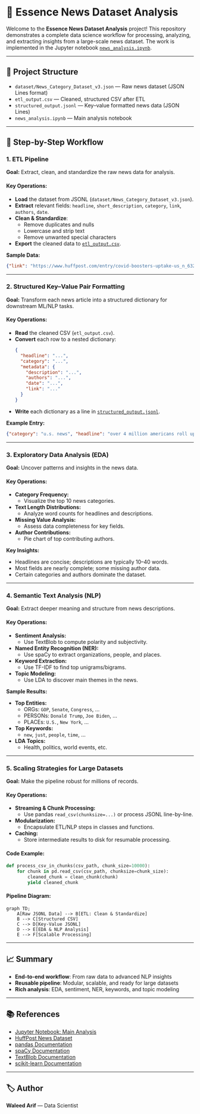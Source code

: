 # 📰 Essence News Dataset Analysis

Welcome to the **Essence News Dataset Analysis** project! This repository demonstrates a complete data science workflow for processing, analyzing, and extracting insights from a large-scale news dataset. The work is implemented in the Jupyter notebook [`news_analysis.ipynb`](news_analysis.ipynb).

---

## 📂 Project Structure

- `dataset/News_Category_Dataset_v3.json` — Raw news dataset (JSON Lines format)
- `etl_output.csv` — Cleaned, structured CSV after ETL
- `structured_output.jsonl` — Key–value formatted news data (JSON Lines)
- `news_analysis.ipynb` — Main analysis notebook

---

## 🚦 Step-by-Step Workflow

### 1. **ETL Pipeline**

**Goal:** Extract, clean, and standardize the raw news data for analysis.

#### **Key Operations:**
- **Load** the dataset from JSONL (`dataset/News_Category_Dataset_v3.json`).
- **Extract** relevant fields: `headline`, `short_description`, `category`, `link`, `authors`, `date`.
- **Clean & Standardize**:
  - Remove duplicates and nulls
  - Lowercase and strip text
  - Remove unwanted special characters
- **Export** the cleaned data to [`etl_output.csv`](etl_output.csv).

**Sample Data:**
```json
{"link": "https://www.huffpost.com/entry/covid-boosters-uptake-us_n_632d719ee4b087fae6feaac9", "headline": "Over 4 Million Americans Roll Up Sleeves For Omicron-Targeted COVID Boosters", "category": "U.S. NEWS", "short_description": "Health experts said it is too early to predict whether demand would match up with the 171 million doses of the new boosters the U.S. ordered for the fall.", "authors": "Carla K. Johnson, AP", "date": "2022-09-23"}
```

---

### 2. **Structured Key–Value Pair Formatting**

**Goal:** Transform each news article into a structured dictionary for downstream ML/NLP tasks.

#### **Key Operations:**
- **Read** the cleaned CSV (`etl_output.csv`).
- **Convert** each row to a nested dictionary:
  ```json
  {
    "headline": "...",
    "category": "...",
    "metadata": {
      "description": "...",
      "authors": "...",
      "date": "...",
      "link": "..."
    }
  }
  ```
- **Write** each dictionary as a line in [`structured_output.jsonl`](structured_output.jsonl).

**Example Entry:**
```json
{"category": "u.s. news", "headline": "over 4 million americans roll up sleeves for omicrontargeted covid boosters", "metadata": {"authors": "carla k. johnson, ap", "date": "2022-09-23", "description": "health experts said it is too early to predict whether demand would match up with the 171 million doses of the new boosters the u.s. ordered for the fall.", "link": "https://www.huffpost.com/entry/covid-boosters-uptake-us_n_632d719ee4b087fae6feaac9"}}
```

---

### 3. **Exploratory Data Analysis (EDA)**

**Goal:** Uncover patterns and insights in the news data.

#### **Key Operations:**
- **Category Frequency:**
  - Visualize the top 10 news categories.
- **Text Length Distributions:**
  - Analyze word counts for headlines and descriptions.
- **Missing Value Analysis:**
  - Assess data completeness for key fields.
- **Author Contributions:**
  - Pie chart of top contributing authors.

**Key Insights:**
- Headlines are concise; descriptions are typically 10–40 words.
- Most fields are nearly complete; some missing author data.
- Certain categories and authors dominate the dataset.

---

### 4. **Semantic Text Analysis (NLP)**

**Goal:** Extract deeper meaning and structure from news descriptions.

#### **Key Operations:**
- **Sentiment Analysis:**
  - Use TextBlob to compute polarity and subjectivity.
- **Named Entity Recognition (NER):**
  - Use spaCy to extract organizations, people, and places.
- **Keyword Extraction:**
  - Use TF-IDF to find top unigrams/bigrams.
- **Topic Modeling:**
  - Use LDA to discover main themes in the news.

**Sample Results:**
- **Top Entities:**
  - ORGs: `GOP`, `Senate`, `Congress`, ...
  - PERSONs: `Donald Trump`, `Joe Biden`, ...
  - PLACEs: `U.S.`, `New York`, ...
- **Top Keywords:**
  - `new`, `just`, `people`, `time`, ...
- **LDA Topics:**
  - Health, politics, world events, etc.

---

### 5. **Scaling Strategies for Large Datasets**

**Goal:** Make the pipeline robust for millions of records.

#### **Key Operations:**
- **Streaming & Chunk Processing:**
  - Use pandas `read_csv(chunksize=...)` or process JSONL line-by-line.
- **Modularization:**
  - Encapsulate ETL/NLP steps in classes and functions.
- **Caching:**
  - Store intermediate results to disk for resumable processing.

#### **Code Example:**
```python
def process_csv_in_chunks(csv_path, chunk_size=10000):
    for chunk in pd.read_csv(csv_path, chunksize=chunk_size):
        cleaned_chunk = clean_chunk(chunk)
        yield cleaned_chunk
```

#### **Pipeline Diagram:**
```mermaid
graph TD;
    A[Raw JSONL Data] --> B[ETL: Clean & Standardize]
    B --> C[Structured CSV]
    C --> D[Key-Value JSONL]
    D --> E[EDA & NLP Analysis]
    E --> F[Scalable Processing]
```

---

## 📈 Summary

- **End-to-end workflow**: From raw data to advanced NLP insights
- **Reusable pipeline**: Modular, scalable, and ready for large datasets
- **Rich analysis**: EDA, sentiment, NER, keywords, and topic modeling

---

## 📚 References

- [Jupyter Notebook: Main Analysis](news_analysis.ipynb)
- [HuffPost News Dataset](https://www.kaggle.com/datasets/rmisra/news-category-dataset)
- [pandas Documentation](https://pandas.pydata.org/)
- [spaCy Documentation](https://spacy.io/)
- [TextBlob Documentation](https://textblob.readthedocs.io/en/dev/)
- [scikit-learn Documentation](https://scikit-learn.org/stable/)

---

## 🏷️ Author

**Waleed Arif** — Data Scientist